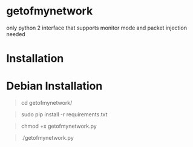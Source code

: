 # getofmynetwork

only python 2
interface that supports monitor mode and packet injection needed


# Installation

# Debian Installation

> cd getofmynetwork/


> sudo pip install -r requirements.txt


> chmod +x getofmynetwork.py


> ./getofmynetwork.py
